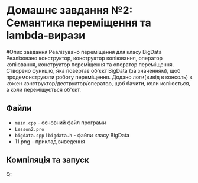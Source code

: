 # Домашнє завдання №2: Семантика переміщення та lambda-вирази

#Опис завдання
Реалізувано переміщення для класу BigData
Реалізовано конструктор,
конструктор копіювання, оператор копіювання,
конструктор переміщення та оператор переміщення.
Створено функцію, яка повертає об'єкт BigData (за значенням),
щоб продемонструвати роботу переміщення.
Додано логи(вивід в консоль) в кожен конструктор/деструктор/оператор, щоб бачити, коли копіюється, а коли переміщується об'єкт.

## Файли
- `main.cpp` - основний файл програми
- `Lesson2.pro`
- `bigdata.cpp` i `bigdata.h` - файли класу BigData
- 11.png - приклад виведення

## Компіляція та запуск
Qt